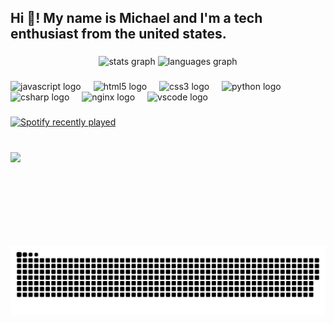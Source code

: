 <h2 align="left">Hi 👋! My name is Michael and I'm a tech enthusiast from the united states.</h2>

###

<div align="center">
  <img src="https://github-readme-stats.vercel.app/api?username=voidsshadows&hide_title=false&hide_rank=false&show_icons=true&include_all_commits=true&count_private=true&disable_animations=false&theme=dracula&locale=en&hide_border=false" height="150" alt="stats graph"  />
  <img src="https://github-readme-stats.vercel.app/api/top-langs?username=voidsshadows&locale=en&hide_title=false&layout=compact&card_width=320&langs_count=5&theme=dracula&hide_border=false" height="150" alt="languages graph"  />
</div>

###

<div align="left">
  <img src="https://cdn.jsdelivr.net/gh/devicons/devicon/icons/javascript/javascript-original.svg" height="30" alt="javascript logo"  />
  <img width="12" />
  <img src="https://cdn.jsdelivr.net/gh/devicons/devicon/icons/html5/html5-original.svg" height="30" alt="html5 logo"  />
  <img width="12" />
  <img src="https://cdn.jsdelivr.net/gh/devicons/devicon/icons/css3/css3-original.svg" height="30" alt="css3 logo"  />
  <img width="12" />
  <img src="https://cdn.jsdelivr.net/gh/devicons/devicon/icons/python/python-original.svg" height="30" alt="python logo"  />
  <img width="12" />
  <img src="https://cdn.jsdelivr.net/gh/devicons/devicon/icons/csharp/csharp-original.svg" height="30" alt="csharp logo"  />
  <img width="12" />
  <img src="https://cdn.jsdelivr.net/gh/devicons/devicon/icons/nginx/nginx-original.svg" height="30" alt="nginx logo"  />
  <img width="12" />
  <img src="https://cdn.jsdelivr.net/gh/devicons/devicon/icons/vscode/vscode-original.svg" height="30" alt="vscode logo"  />
</div>

###

<div align="left">
</div>

###

<div align="left">
  <a href="https://open.spotify.com/user/31ljimb5rtler2g2zungsurxoqha">
    <img src="https://spotify-recently-played-readme.vercel.app/api?user=31ljimb5rtler2g2zungsurxoqha&count=5&unique=true" alt="Spotify recently played"  />
  </a>
</div>

###

<br clear="both">

<img align="left" height="150" src="https://media1.tenor.com/m/ITc1hNBSH_wAAAAd/coding-typing.gif"  />

###

<br clear="both">

<img src="https://raw.githubusercontent.com/voidsshadows/voidsshadows/output/snake.svg" alt="Snake animation" />

###
